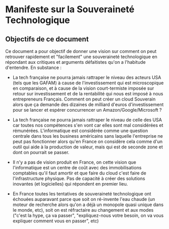 # Manifeste sur la Souveraineté Technologique

## Objectifs de ce document

Ce document a pour objectif de donner une vision sur comment on peut retrouver rapidement et "facilement" une souveraineté technologique en répondant aux critiques et arguments défaitistes qu'on a l'habitude d'entendre. En substance :

* La tech française ne pourra jamais rattraper le niveau des acteurs USA (tels que les GAFAM) à cause de l'investissement qui est microscopique en comparaison, et à cause de la vision court-termiste imposée sur retour sur investissement et de la rentabilité qui nous est imposé à nous entrepreneurs Français. Comment on peut créer un cloud Souverain alors que ça demande des dizaines de milliard d'euros d'investissement pour se lancer et espérer concurrencer un Amazon/Google/Microsoft ?

* La tech française ne pourra jamais rattraper le niveau de celle des USA car toutes nos compétences s'en vont car elles sont mal considérées et rémunérées. L'informatique est considérée comme une question centrale dans tous les business américains sans laquelle l'entreprise ne peut pas fonctionner alors qu'en France on considère cela comme d'un outil qui aide à la production de valeur, mais qui est de seconde zone et dont on pourrait se passer.

* Il n'y a pas de vision produit en France, on cette vision que l'informatique est un centre de coût avec des immobilisations comptables qu'il faut amortir et que faire du cloud c'est faire de l'infrastructure physique. Pas de capacité à créer des solutions inovantes (et logicielles) qui répondent en premier lieu.

* En France toutes les tentatives de souveraineté technologique ont échouées auparavant parce que soit on ré-invente l'eau chaude (un moteur de recherche alors qu'on a déjà un monopole quasi unique dans le monde, etc), soit on est réfractaire au changement et aux modes ("c'est la hype, ça va passer", "expliquez-nous votre besoin, on va vous expliquer comment vous en passer", etc)
